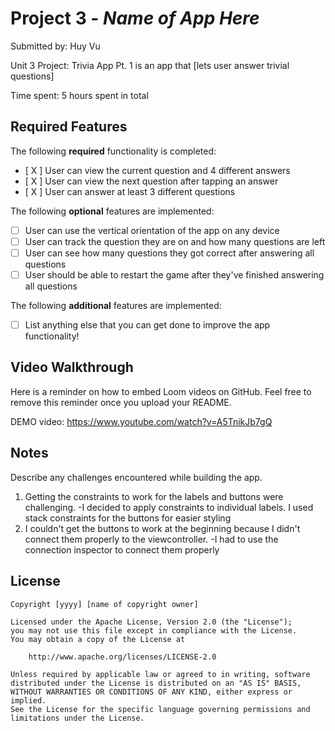 # Project 3 - *Name of App Here*

Submitted by: Huy Vu

Unit 3 Project: Trivia App Pt. 1 is an app that [lets user answer trivial questions]

Time spent: 5 hours spent in total

## Required Features

The following **required** functionality is completed:

- [ X ] User can view the current question and 4 different answers
- [ X ] User can view the next question after tapping an answer
- [ X ] User can answer at least 3 different questions


The following **optional** features are implemented:

- [ ] User can use the vertical orientation of the app on any device
- [ ] User can track the question they are on and how many questions are left
- [ ] User can see how many questions they got correct after answering all questions
- [ ] User should be able to restart the game after they've finished answering all questions

The following **additional** features are implemented:

- [ ] List anything else that you can get done to improve the app functionality!

## Video Walkthrough

Here is a reminder on how to embed Loom videos on GitHub. Feel free to remove this reminder once you upload your README. 

DEMO video: https://www.youtube.com/watch?v=A5TnikJb7gQ

## Notes

Describe any challenges encountered while building the app.
1. Getting the constraints to work for the labels and buttons were challenging. 
-I decided to apply constraints to individual labels. I used stack constraints for the buttons for easier styling
2. I couldn't get the buttons to work at the beginning because I didn't connect them properly to the viewcontroller.
-I had to use the connection inspector to connect them properly
## License

    Copyright [yyyy] [name of copyright owner]

    Licensed under the Apache License, Version 2.0 (the "License");
    you may not use this file except in compliance with the License.
    You may obtain a copy of the License at

        http://www.apache.org/licenses/LICENSE-2.0

    Unless required by applicable law or agreed to in writing, software
    distributed under the License is distributed on an "AS IS" BASIS,
    WITHOUT WARRANTIES OR CONDITIONS OF ANY KIND, either express or implied.
    See the License for the specific language governing permissions and
    limitations under the License.